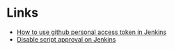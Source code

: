 # Links

- [How to use github personal access token in Jenkins](https://stackoverflow.com/questions/61105368/how-to-use-github-personal-access-token-in-jenkins)
- [Disable script approval on Jenkins](https://stackoverflow.com/questions/43699190/seed-job-asks-for-script-approval-in-jenkins)

